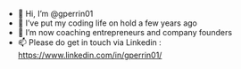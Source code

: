 - 👋 Hi, I’m @gperrin01
- 👀 I’ve put my coding life on hold a few years ago
- 💞️ I’m now coaching entrepreneurs and company founders
- 📫 Please do get in touch via Linkedin :  https://www.linkedin.com/in/gperrin01/

<!---
gperrin01/gperrin01 is a ✨ special ✨ repository because its `README.md` (this file) appears on your GitHub profile.
You can click the Preview link to take a look at your changes.
--->

